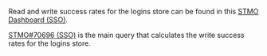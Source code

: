 Read and write success rates for the logins store can be found in this [STMO Dashboard (SSO)](https://sql.telemetry.mozilla.org/dashboard/fenix-logins-and-places-performance-metrics?p_org_mozilla_fenix=org_mozilla_firefox).

[STMO#70696 (SSO)](https://sql.telemetry.mozilla.org/queries/70696?p_org_mozilla_fenix=org_mozilla_firefox#177923) is the main query that calculates the write success rates for the logins store.

